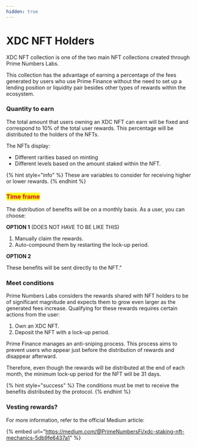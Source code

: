 ```yaml
---
hidden: true
---
```


# XDC NFT Holders

XDC NFT collection is one of the two main NFT collections created through Prime Numbers Labs.&#x20;

This collection has the advantage of earning a percentage of the fees generated by users who use Prime Finance without the need to set up a lending position or liquidity pair besides other types of rewards within the ecosystem.

### Quantity to earn

The total amount that users owning an XDC NFT can earn will be fixed and correspond to 10% of the total user rewards. This percentage will be distributed to the holders of the NFTs.

The NFTs display:&#x20;

* Different rarities based on minting&#x20;
* Different levels based on the amount staked within the NFT.&#x20;

{% hint style="info" %}
These are variables to consider for receiving higher or lower rewards.
{% endhint %}

### <mark style="color:red;">Time frame</mark>

The distribution of benefits will be on a monthly basis. As a user, you can choose:

**OPTION 1** (DOES NOT HAVE TO BE LIKE THIS)

1. Manually claim the rewards.
2. Auto-compound them by restarting the lock-up period.

**OPTION 2**&#x20;

These benefits will be sent directly to the NFT."

### Meet conditions

Prime Numbers Labs considers the rewards shared with NFT holders to be of significant magnitude and expects them to grow even larger as the generated fees increase. Qualifying for these rewards requires certain actions from the user:

1. Own an XDC NFT.
2. Deposit the NFT with a lock-up period.

Prime Finance manages an anti-sniping process. This process aims to prevent users who appear just before the distribution of rewards and disappear afterward.

Therefore, even though the rewards will be distributed at the end of each month, the minimum lock-up period for the NFT will be 31 days.

{% hint style="success" %}
The conditions must be met to receive the benefits distributed by the protocol.
{% endhint %}



### Vesting rewards?



For more information, refer to the official Medium article:

{% embed url="https://medium.com/@PrimeNumbersFi/xdc-staking-nft-mechanics-5db9fe6437a1" %}

